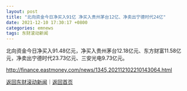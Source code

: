 ```yaml
---
layout: post
title: "北向资金今日净买入91亿 净买入贵州茅台12亿、净卖出宁德时代24亿"
date: 2021-12-10 17:30:17 +0800
categories: emnews
tags: 东财滚动新闻
---
```


北向资金今日净买入91.48亿元，净买入贵州茅台12.18亿元、东方财富11.58亿元，净卖出宁德时代23.73亿元、三安光电9.73亿元。

<http://finance.eastmoney.com/news/1345,202112102210143064.html>

[返回东财滚动新闻](//finews.withounder.com/emnews/)｜[返回首页](//finews.withounder.com/)